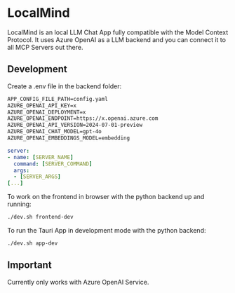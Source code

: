 # LocalMind

LocalMind is an local LLM Chat App fully compatible with the Model Context Protocol.
It uses Azure OpenAI as a LLM backend and you can connect it to all MCP Servers out there.

## Development

Create a .env file in the backend folder:

```txt
APP_CONFIG_FILE_PATH=config.yaml
AZURE_OPENAI_API_KEY=x
AZURE_OPENAI_DEPLOYMENT=x
AZURE_OPENAI_ENDPOINT=https://x.openai.azure.com
AZURE_OPENAI_API_VERSION=2024-07-01-preview
AZURE_OPENAI_CHAT_MODEL=gpt-4o
AZURE_OPENAI_EMBEDDINGS_MODEL=embedding
```

```yaml
server:
- name: [SERVER_NAME]
  command: [SERVER_COMMAND]
  args:
  - [SERVER_ARGS]
[...]
```

To work on the frontend in browser with the python backend up and running:

```bash
./dev.sh frontend-dev
```

To run the Tauri App in development mode with the python backend:

```bash
./dev.sh app-dev
```

## Important

Currently only works with Azure OpenAI Service.
